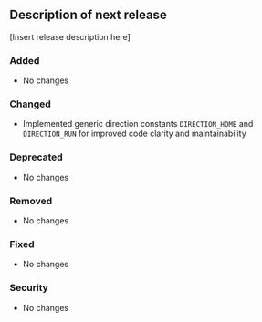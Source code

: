 ## Description of next release

[Insert release description here]

### Added
- No changes

### Changed
- Implemented generic direction constants `DIRECTION_HOME` and `DIRECTION_RUN` for improved code clarity and maintainability

### Deprecated
- No changes

### Removed
- No changes

### Fixed
- No changes

### Security
- No changes
